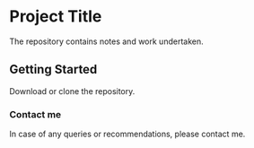 # Project Title

The repository contains notes and work undertaken.

## Getting Started

Download or clone the repository.

### Contact me

In case of any queries or recommendations, please contact me.

